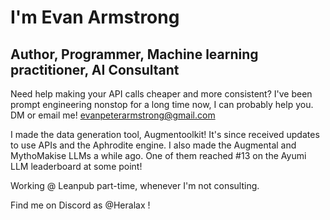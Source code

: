 # I'm Evan Armstrong
## Author, Programmer, Machine learning practitioner, AI Consultant

Need help making your API calls cheaper and more consistent? I've been prompt engineering nonstop for a long time now, I can probably help you. DM or email me! evanpeterarmstrong@gmail.com

I made the data generation tool, Augmentoolkit! It's since received updates to use APIs and the Aphrodite engine. I also made the Augmental and MythoMakise LLMs a while ago. One of them reached #13 on the Ayumi LLM leaderboard at some point!

Working @ Leanpub part-time, whenever I'm not consulting.

Find me on Discord as @Heralax !
